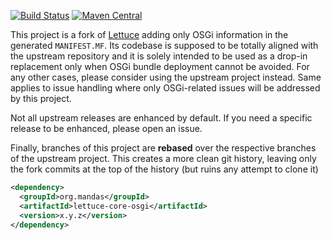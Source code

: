 [![Build Status](https://travis-ci.org/dmandalidis/lettuce-core-osgi.svg)](https://travis-ci.org/dmandalidis/lettuce-core-osgi)
[![Maven Central](https://img.shields.io/maven-central/v/org.mandas/lettuce-core-osgi.svg)](https://search.maven.org/#search%7Cga%7C1%7Cg%3A%22org.mandas%22%20lettuce-core-osgi)

This project is a fork of [Lettuce](https://github.com/lettuce-io/lettuce-core) adding only OSGi information in the
generated `MANIFEST.MF`. Its codebase is supposed to be totally aligned with the upstream repository and it is solely intended
to be used as a drop-in replacement only when OSGi bundle deployment cannot be avoided. For any other cases, please
consider using the upstream project instead. Same applies to issue handling where only OSGi-related issues will be addressed
by this project.

Not all upstream releases are enhanced by default. If you need a specific release to be enhanced, please open an issue.

Finally, branches of this project are **rebased** over the respective branches of the upstream project. This creates
a more clean git history, leaving only the fork commits at the top of the history (but ruins any attempt to clone it)

```xml
<dependency>
  <groupId>org.mandas</groupId>
  <artifactId>lettuce-core-osgi</artifactId>
  <version>x.y.z</version>
</dependency>
```